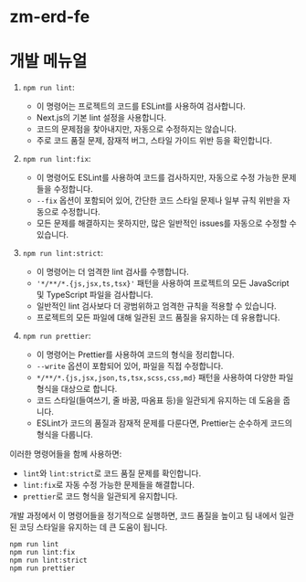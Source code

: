 # zm-erd-fe

# 개발 메뉴얼

1. `npm run lint`:
    - 이 명령어는 프로젝트의 코드를 ESLint를 사용하여 검사합니다.
    - Next.js의 기본 lint 설정을 사용합니다.
    - 코드의 문제점을 찾아내지만, 자동으로 수정하지는 않습니다.
    - 주로 코드 품질 문제, 잠재적 버그, 스타일 가이드 위반 등을 확인합니다.

2. `npm run lint:fix`:
    - 이 명령어도 ESLint를 사용하여 코드를 검사하지만, 자동으로 수정 가능한 문제들을 수정합니다.
    - `--fix` 옵션이 포함되어 있어, 간단한 코드 스타일 문제나 일부 규칙 위반을 자동으로 수정합니다.
    - 모든 문제를 해결하지는 못하지만, 많은 일반적인 issues를 자동으로 수정할 수 있습니다.

3. `npm run lint:strict`:
    - 이 명령어는 더 엄격한 lint 검사를 수행합니다.
    - `'*/**/*.{js,jsx,ts,tsx}'` 패턴을 사용하여 프로젝트의 모든 JavaScript 및 TypeScript 파일을 검사합니다.
    - 일반적인 lint 검사보다 더 광범위하고 엄격한 규칙을 적용할 수 있습니다.
    - 프로젝트의 모든 파일에 대해 일관된 코드 품질을 유지하는 데 유용합니다.

4. `npm run prettier`:
    - 이 명령어는 Prettier를 사용하여 코드의 형식을 정리합니다.
    - `--write` 옵션이 포함되어 있어, 파일을 직접 수정합니다.
    - `*/**/*.{js,jsx,json,ts,tsx,scss,css,md}` 패턴을 사용하여 다양한 파일 형식을 대상으로 합니다.
    - 코드 스타일(들여쓰기, 줄 바꿈, 따옴표 등)을 일관되게 유지하는 데 도움을 줍니다.
    - ESLint가 코드의 품질과 잠재적 문제를 다룬다면, Prettier는 순수하게 코드의 형식을 다룹니다.

이러한 명령어들을 함께 사용하면:
- `lint`와 `lint:strict`로 코드 품질 문제를 확인합니다.
- `lint:fix`로 자동 수정 가능한 문제들을 해결합니다.
- `prettier`로 코드 형식을 일관되게 유지합니다.

개발 과정에서 이 명령어들을 정기적으로 실행하면, 코드 품질을 높이고 팀 내에서 일관된 코딩 스타일을 유지하는 데 큰 도움이 됩니다.

```shell
npm run lint
npm run lint:fix
npm run lint:strict
npm run prettier
```
